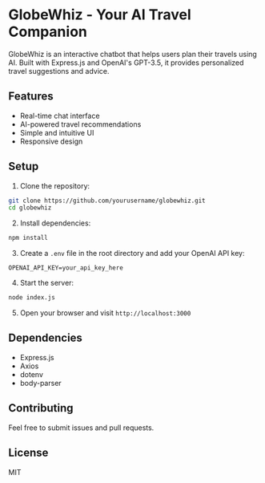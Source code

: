 # GlobeWhiz - Your AI Travel Companion

GlobeWhiz is an interactive chatbot that helps users plan their travels using AI. Built with Express.js and OpenAI's GPT-3.5, it provides personalized travel suggestions and advice.

## Features
- Real-time chat interface
- AI-powered travel recommendations
- Simple and intuitive UI
- Responsive design

## Setup
1. Clone the repository:
```bash
git clone https://github.com/yourusername/globewhiz.git
cd globewhiz
```

2. Install dependencies:
```bash
npm install
```

3. Create a `.env` file in the root directory and add your OpenAI API key:
```
OPENAI_API_KEY=your_api_key_here
```

4. Start the server:
```bash
node index.js
```

5. Open your browser and visit `http://localhost:3000`

## Dependencies
- Express.js
- Axios
- dotenv
- body-parser

## Contributing
Feel free to submit issues and pull requests.

## License
MIT

